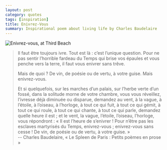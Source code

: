 ```yaml
---
layout: post
category: quotes
tags: [inspiration]
title: Enivrez-Vous
summary: Inspirational poem about living life by Charles Baudelaire
---
```


![][photo]

> Il faut être toujours ivre. Tout est là : c’est l’unique question. Pour ne pas sentir l’horrible fardeau du Temps qui brise vos épaules et vous penche vers la terre, il faut vous enivrer sans trêve.  
>  
> Mais de quoi ? De vin, de poésie ou de vertu, à votre guise. Mais enivrez-vous.  
>  
> Et si quelquefois, sur les marches d’un palais, sur l’herbe verte d’un fossé, dans la solitude morne de votre chambre, vous vous réveillez, l’ivresse déjà diminuée ou disparue, demandez au vent, à la vague, à l’étoile, à l’oiseau, à l’horloge, à tout ce qui fuit, à tout ce qui gémit, à tout ce qui roule, à tout ce qui chante, à tout ce qui parle, demandez quelle heure il est ; et le vent, la vague, l’étoile, l’oiseau, l’horloge, vous répondront : « Il est l’heure de s’enivrer ! Pour n’être pas les esclaves martyrisés du Temps, enivrez-vous ; enivrez-vous sans cesse ! De vin, de poésie ou de vertu, à votre guise. »  
> -- Charles Baudelaire, « Le Spleen de Paris : Petits poèmes en prose »

[photo]: /img/enivrez-vous.png "Enivrez-vous, at Third Beach"